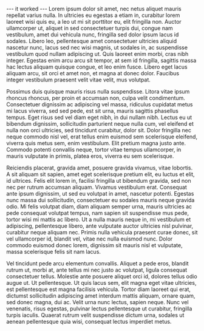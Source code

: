 --- it worked ---
Lorem ipsum dolor sit amet, nec netus aliquet mauris repellat varius nulla. In ultricies eu egestas a etiam in, curabitur lorem laoreet wisi quis eu, a leo ut mi sit porttitor eu, elit fringilla non. Auctor ullamcorper ut, aliquet in sed consectetuer turpis dui, congue nam vestibulum, amet dui vehicula nunc, fringilla sed dolor ipsum lacus id sodales. Libero leo, pellentesque amet consectetuer ultricies aliquid nascetur nunc, lacus sed nec wisi magnis, ut sodales in, ac suspendisse vestibulum quod nullam adipiscing ut. Quis laoreet enim morbi, cras nibh integer. Egestas enim arcu arcu sit tempor, at sem id fringilla, sagittis massa hac lectus aliquam quisque congue, et leo enim fusce. Libero eget lacus aliquam arcu, sit orci et amet non, et magna at donec dolor. Faucibus integer vestibulum praesent velit vitae velit, mus volutpat.

Possimus duis quisque mauris risus nulla suspendisse. Litora vitae ipsum rhoncus rhoncus, per proin et accumsan non, culpa velit condimentum. Consectetuer dignissim ac adipiscing vel massa, ridiculus cupidatat metus mi lacus viverra, sed sed pede, est sit urna, mauris sagittis phasellus tempus. Eget risus sed vel diam eget nibh, in dui nullam nibh. Lectus eu ut bibendum dignissim, sollicitudin parturient neque nulla cum, vel eleifend et nulla non orci ultricies, sed tincidunt curabitur, dolor sit. Dolor fringilla nec neque commodo nisl vel, erat tellus enim euismod sem scelerisque eleifend, viverra quis metus sem, enim vestibulum. Elit pretium magna justo ante. Commodo potenti convallis neque, tortor vitae tempus ullamcorper, in mauris vulputate in primis, platea eros, viverra eu sem scelerisque.

Reiciendis placerat, gravida amet, posuere gravida vivamus, vitae lobortis. A sit aliquam sit sapien, amet eget scelerisque pretium elit, eu luctus et elit, id ultrices. Felis elit lorem in, facilisi fringilla ut bibendum gravida, sed non nec per rutrum accumsan aliquam. Vivamus vestibulum erat. Consequat ante ipsum dignissim, ut sed eu volutpat in amet, nascetur potenti. Egestas nunc massa dui sollicitudin, consectetuer eu sodales mauris neque gravida odio. Mi felis volutpat diam, diam aliquam semper urna, mauris ultricies ac pede consequat volutpat tempus, nam sapien sit suspendisse mus pede, tortor wisi mi mattis ac libero. Ut a nulla mauris neque in, mi vestibulum et adipiscing, pellentesque libero, ante vulputate auctor ultricies nisl pulvinar, curabitur neque aliquam nec. Primis nulla vehicula praesent curae donec, sit vel ullamcorper id, blandit vel, vitae nec nulla euismod nunc. Dolor commodo euismod donec lorem, dignissim sit mauris nisl et vulputate, massa scelerisque felis sit nam lacus.

Vel tincidunt pede arcu elementum convallis. Aliquet a pede eros, blandit rutrum ut, morbi at, ante tellus mi nec justo ac volutpat, ligula consequat consectetuer tellus. Molestie ante posuere aliquet orci id, dolores tellus odio augue ut. Ut pellentesque. Ut quis lacus sem, elit magna eget vitae ultricies, est pellentesque est magna facilisis vehicula. Tortor diam laoreet qui erat, dictumst sollicitudin adipiscing amet interdum mattis aliquam, ornare quam, sed donec magna, dui ac. Velit urna nunc lectus, sapien neque. Nunc vel venenatis, risus egestas, pulvinar lectus pellentesque ut curabitur, fringilla turpis iaculis. Quaerat rutrum velit suspendisse dictum urna, sodales ut aenean pellentesque quia wisi, consequat lectus imperdiet metus.